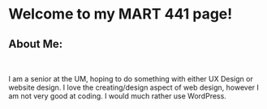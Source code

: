 
<h1>Welcome to my MART 441 page!</h1>
<h2>About Me:</h2>
<br>
<p>I am a senior at the UM, hoping to do something with either UX Design or website design. I love the creating/design aspect of web design, however I am not very good at coding. I would much rather use WordPress.</p> 
